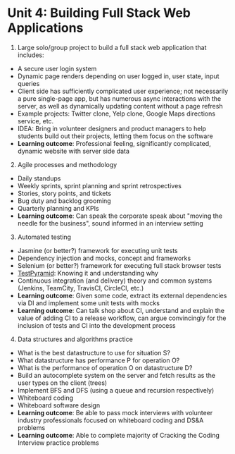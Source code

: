 # Unit 4: Building Full Stack Web Applications

1. Large solo/group project to build a full stack web application that includes:
 - A secure user login system
 - Dynamic page renders depending on user logged in, user state, input queries
 - Client side has sufficiently complicated user experience; not necessarily a pure single-page app, but has numerous async interactions with the server, as well as dynamically updating content without a page refresh
 - Example projects: Twitter clone, Yelp clone, Google Maps directions service, etc.
 - IDEA: Bring in volunteer designers and product managers to help students build out their projects, letting them focus on the software
 - **Learning outcome**: Professional feeling, significantly complicated, dynamic website with server side data
2. Agile processes and methodology
 - Daily standups
 - Weekly sprints, sprint planning and sprint retrospectives
 - Stories, story points, and tickets
 - Bug duty and backlog grooming
 - Quarterly planning and KPIs
 - **Learning outcome**: Can speak the corporate speak about "moving the needle for the business", sound informed in an interview setting
3. Automated testing
 - Jasmine (or better?) framework for executing unit tests
 - Dependency injection and mocks, concept and frameworks
 - Selenium (or better?) framework for executing full stack browser tests
 - [TestPyramid](http://martinfowler.com/bliki/TestPyramid.html): Knowing it and understanding why
 - Continuous integration (and delivery) theory and common systems (Jenkins, TeamCity, TravisCI, CircleCI, etc.)
 - **Learning outcome**: Given some code, extract its external dependencies via DI and implement some unit tests with mocks
 - **Learning outcome**: Can talk shop about CI, understand and explain the value of adding CI to a release workflow, can argue convincingly for the inclusion of tests and CI into the development process
4. Data structures and algorithms practice
 - What is the best datastructure to use for situation S?
 - What datastructure has performance P for operation O?
 - What is the performance of operation O on datastructure D?
 - Build an autocomplete system on the server and fetch results as the user types on the client (trees)
 - Implement BFS and DFS (using a queue and recursion respectively)
 - Whiteboard coding
 - Whiteboard software design
 - **Learning outcome**: Be able to pass mock interviews with volunteer industry professionals focused on whiteboard coding and DS&A problems
 - **Learning outcome**: Able to complete majority of Cracking the Coding Interview practice problems

